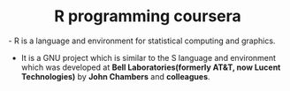 <h1 align=center>R programming coursera</h1>
-  R is a language and environment for statistical computing and graphics. 

- It is a GNU project which is similar to the S language and environment which was developed at **Bell Laboratories(formerly AT&T, now Lucent Technologies)**
  by **John Chambers** and **colleagues**. 
